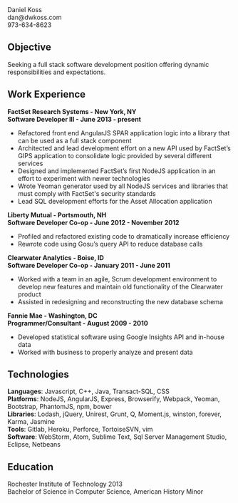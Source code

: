 <div class="header">
<div class="left-side">
Daniel Koss
</div>
<div class="right-side">
dan@dwkoss.com</br>
973-634-8623</br>
</div>
</div>

## Objective
Seeking a full stack software development position offering dynamic responsibilities and expectations.

## Work Experience
**FactSet Research Systems - New York, NY**  
**Software Developer III - June 2013 - present**
* Refactored front end AngularJS SPAR application logic into a library that can be used as a full stack component
* Architected and lead development effort on a new API used by FactSet’s GIPS application to consolidate logic provided by several different services
* Designed and implemented FactSet’s first NodeJS application in an effort to experiment with newer technologies
* Wrote Yeoman generator used by all NodeJS services and libraries that must comply with FactSet's security standards
* Lead SQL development efforts for the Asset Allocation application

**Liberty Mutual - Portsmouth, NH**  
**Software Developer Co-op - June 2012 - November 2012**
* Profiled and refactored existing code to dramatically increase efficiency
* Rewrote code using Gosu’s query API to reduce database calls

**Clearwater Analytics - Boise, ID**  
**Software Developer Co-op - January 2011 - June 2011**
* Worked with a team in an agile, Scrum development environment to develop new features and maintain old functionality of the Clearwater product
* Assisted in redesigning and reconstructing the new database schema

**Fannie Mae - Washington, DC**  
**Programmer/Consultant - August 2009 - 2010**
* Developed statistical software using Google Insights API and in-house data
* Worked with business to properly analyze and present data

## Technologies
**Languages**: Javascript, C++, Java, Transact-SQL, CSS  
**Platforms**: NodeJS, AngularJS, Express, Browserify, Webpack, Yeoman, Bootstrap, PhantomJS, npm, bower  
**Libraries**: Lodash, jQuery, Unirest, Grunt, Q, Moment.js, winston, forever, Karma, Jasmine  
**Tools**: Gitlab, Heroku, Perforce, TortoiseSVN, vim  
**Software**: WebStorm, Atom, Sublime Text, Sql Server Management Studio, Eclipse, Netbeans  

## Education
Rochester Institute of Technology 2013  
Bachelor of Science in Computer Science, American History Minor

